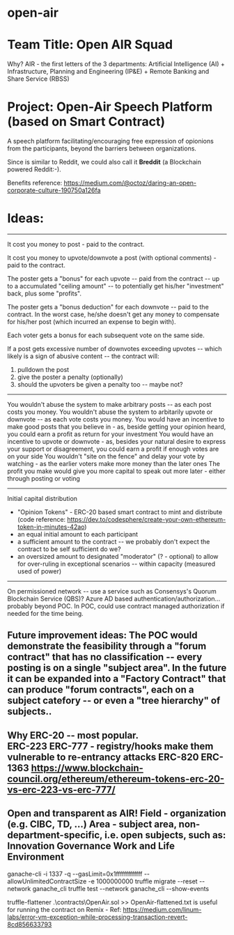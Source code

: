 # open-air

Team Title:  Open AIR Squad
===========================
Why?  AIR - the first letters of the 3 departments:  Artificial Intelligence (AI) + Infrastructure, Planning and Engineering (IP&E) + Remote Banking and Share Service (RBSS)

Project:  Open-Air Speech Platform (based on Smart Contract)
============================================================
A speech platform facilitating/encouraging free expression of opionions from the participants, beyond the barriers between organizations.

Since is similar to Reddit, we could also call it <b>Breddit</b> (a Blockchain powered Reddit:-).

Benefits reference: https://medium.com/@octoz/daring-an-open-corporate-culture-190750a126fa



Ideas:
=====
-----------------------------------------------------
It cost you money to post - paid to the contract.

It cost you money to upvote/downvote a post (with optional comments) - paid to the contract.

The poster gets a "bonus" for each upvote -- paid from the contract -- up to a accumulated "ceiling amount" -- to potentially get his/her "investment" back, plus some "profits".

The poster gets a "bonus deduction" for each downvote -- paid to the contract.  In the worst case, he/she doesn't get any money to compensate for his/her post (which incurred an expense to begin with).

Each voter gets a bonus for each subsequent vote on the same side.

If a post gets excessive number of downvotes exceeding upvotes -- which likely is a sign of abusive content -- the contract will:
1. pulldown the post
2. give the poster a penalty (optionally)
3. should the upvoters be given a penalty too -- maybe not?

--------------------
You wouldn't abuse the system to make arbitrary posts -- as each post costs you money.
You wouldn't abuse the system to arbitarily upvote or downvote -- as each vote costs you money.
You would have an incentive to make good posts that you believe in - as, beside getting your opinion heard, you could earn a profit as return for your investment
You would have an incentive to upvote or downvote - as, besides your natural desire to express your support or disagreement, you could earn a profit if enough votes are on your side 
You wouldn't "site on the fence" and delay your vote by watching - as the earlier voters make more money than the later ones
The profit you make would give you more capital to speak out more later - either through posting or voting

-------------------------------------------------------
Initial capital distribution
- "Opinion Tokens" - ERC-20 based smart contract to mint and distribute (code reference: https://dev.to/codesphere/create-your-own-ethereum-token-in-minutes-42ao)
- an equal initial amount to each participant 
- a sufficient amount to the contract -- we probably don't expect the contract to be self sufficient do we?
- an oversized amount to designated "moderator" (? - optional) to allow for over-ruling in exceptional scenarios -- within capacity (measured used of power)
-------------------------------------------------------  

On permissioned network -- use a service such as Consensys's Quorum Blockchain Service (QBS)?   Azure AD based authentication/authorization...  
probably beyond POC.   In POC, could use contract managed authorization if needed for the time being.

Future improvement ideas:
The POC would demonstrate the feasibility through a "forum contract" that has no classification -- every posting is on a single "subject area".  In the future it can be expanded into a "Factory Contract" that can produce "forum contracts", each on a subject catefory -- or even a "tree hierarchy" of subjects..
-------------------------------------------
Why ERC-20 -- most popular.  
ERC-223
ERC-777 - registry/hooks make them vulnerable to re-entrancy attacks
ERC-820
ERC-1363
https://www.blockchain-council.org/ethereum/ethereum-tokens-erc-20-vs-erc-223-vs-erc-777/
------------------------------------------
Open and transparent as AIR!
Field - organization  (e.g. CIBC, TD, ...)
Area - subject area, non-department-specific, i.e. open subjects, such as:
    Innovation
    Governance
    Work and Life
    Environment
-----------------------------------------
ganache-cli -i 1337 -q --gasLimit=0x1fffffffffffff --allowUnlimitedContractSize -e 1000000000
truffle migrate --reset --network ganache_cli
truffle test --network ganache_cli --show-events

truffle-flattener .\contracts\OpenAir.sol >> OpenAir-flattened.txt 
is useful for running the contract on Remix  - Ref: https://medium.com/linum-labs/error-vm-exception-while-processing-transaction-revert-8cd856633793


